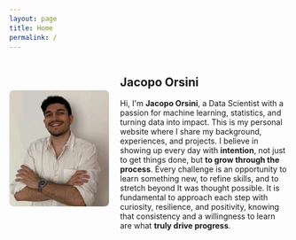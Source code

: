 ```yaml
---
layout: page
title: Home
permalink: /
---
```


<div style="display: flex; align-items: center; gap: 20px;">

  <img src="assets/face image.jpg" alt="Jacopo Orsini" width="180" style="border-radius: 8px;" />

  <div>
    <h2>Jacopo Orsini</h2>
    <p>
      Hi, I'm <strong>Jacopo Orsini</strong>, a Data Scientist with a passion for machine learning, statistics, and turning data into impact. This is my personal website where I share my background, experiences, and projects. I believe in showing up every day with <strong>intention</strong>, not just to get things done, but <strong>to grow through the process</strong>. Every challenge is an opportunity to learn something new, to refine skills, and to stretch beyond It was thought possible. It is fundamental to approach each step with curiosity, resilience, and positivity, knowing that consistency and a willingness to learn are what <strong>truly drive progress</strong>.
    </p>
  </div>

</div>